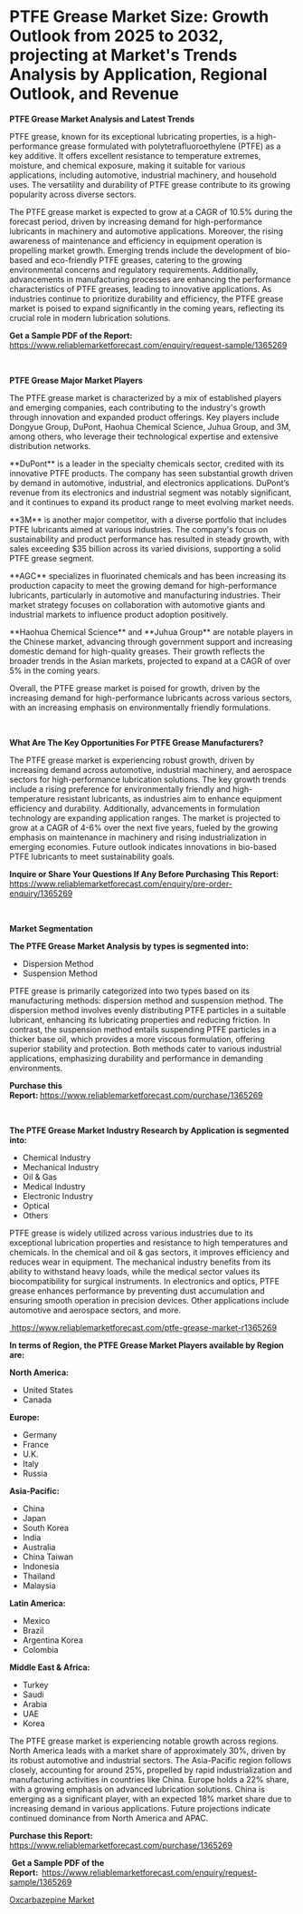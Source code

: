 <p><h1>PTFE Grease Market Size: Growth Outlook from 2025 to 2032, projecting at Market's Trends Analysis by Application, Regional Outlook, and Revenue</h1></p><p><strong>PTFE Grease Market Analysis and Latest Trends</strong></p>
<p><p>PTFE grease, known for its exceptional lubricating properties, is a high-performance grease formulated with polytetrafluoroethylene (PTFE) as a key additive. It offers excellent resistance to temperature extremes, moisture, and chemical exposure, making it suitable for various applications, including automotive, industrial machinery, and household uses. The versatility and durability of PTFE grease contribute to its growing popularity across diverse sectors.</p><p>The PTFE grease market is expected to grow at a CAGR of 10.5% during the forecast period, driven by increasing demand for high-performance lubricants in machinery and automotive applications. Moreover, the rising awareness of maintenance and efficiency in equipment operation is propelling market growth. Emerging trends include the development of bio-based and eco-friendly PTFE greases, catering to the growing environmental concerns and regulatory requirements. Additionally, advancements in manufacturing processes are enhancing the performance characteristics of PTFE greases, leading to innovative applications. As industries continue to prioritize durability and efficiency, the PTFE grease market is poised to expand significantly in the coming years, reflecting its crucial role in modern lubrication solutions.</p></p>
<p><strong>Get a Sample PDF of the Report:&nbsp;</strong> <a href="https://www.reliablemarketforecast.com/enquiry/request-sample/1365269?utm_campaign=3370&utm_medium=2&utm_source=Github&utm_content=ia&utm_term=22032025&utm_id=ptfe-grease">https://www.reliablemarketforecast.com/enquiry/request-sample/1365269</a></p>
<p>&nbsp;</p>
<p><strong>PTFE Grease Major Market Players</strong></p>
<p><p>The PTFE grease market is characterized by a mix of established players and emerging companies, each contributing to the industry's growth through innovation and expanded product offerings. Key players include Dongyue Group, DuPont, Haohua Chemical Science, Juhua Group, and 3M, among others, who leverage their technological expertise and extensive distribution networks.</p><p>**DuPont** is a leader in the specialty chemicals sector, credited with its innovative PTFE products. The company has seen substantial growth driven by demand in automotive, industrial, and electronics applications. DuPont’s revenue from its electronics and industrial segment was notably significant, and it continues to expand its product range to meet evolving market needs.</p><p>**3M** is another major competitor, with a diverse portfolio that includes PTFE lubricants aimed at various industries. The company's focus on sustainability and product performance has resulted in steady growth, with sales exceeding $35 billion across its varied divisions, supporting a solid PTFE grease segment.</p><p>**AGC** specializes in fluorinated chemicals and has been increasing its production capacity to meet the growing demand for high-performance lubricants, particularly in automotive and manufacturing industries. Their market strategy focuses on collaboration with automotive giants and industrial markets to influence product adoption positively.</p><p>**Haohua Chemical Science** and **Juhua Group** are notable players in the Chinese market, advancing through government support and increasing domestic demand for high-quality greases. Their growth reflects the broader trends in the Asian markets, projected to expand at a CAGR of over 5% in the coming years.</p><p>Overall, the PTFE grease market is poised for growth, driven by the increasing demand for high-performance lubricants across various sectors, with an increasing emphasis on environmentally friendly formulations.</p></p>
<p>&nbsp;</p>
<p><strong>What Are The Key Opportunities For PTFE Grease Manufacturers?</strong></p>
<p><p>The PTFE grease market is experiencing robust growth, driven by increasing demand across automotive, industrial machinery, and aerospace sectors for high-performance lubrication solutions. The key growth trends include a rising preference for environmentally friendly and high-temperature resistant lubricants, as industries aim to enhance equipment efficiency and durability. Additionally, advancements in formulation technology are expanding application ranges. The market is projected to grow at a CAGR of 4-6% over the next five years, fueled by the growing emphasis on maintenance in machinery and rising industrialization in emerging economies. Future outlook indicates innovations in bio-based PTFE lubricants to meet sustainability goals.</p></p>
<p><strong>Inquire or Share Your Questions If Any Before Purchasing This Report:</strong> <a href="https://www.reliablemarketforecast.com/enquiry/pre-order-enquiry/1365269?utm_campaign=3370&utm_medium=2&utm_source=Github&utm_content=ia&utm_term=22032025&utm_id=ptfe-grease">https://www.reliablemarketforecast.com/enquiry/pre-order-enquiry/1365269</a></p>
<p>&nbsp;</p>
<p><strong>Market Segmentation</strong></p>
<p><strong>The PTFE Grease Market Analysis by types is segmented into:</strong></p>
<p><ul><li>Dispersion Method</li><li>Suspension Method</li></ul></p>
<p><p>PTFE grease is primarily categorized into two types based on its manufacturing methods: dispersion method and suspension method. The dispersion method involves evenly distributing PTFE particles in a suitable lubricant, enhancing its lubricating properties and reducing friction. In contrast, the suspension method entails suspending PTFE particles in a thicker base oil, which provides a more viscous formulation, offering superior stability and protection. Both methods cater to various industrial applications, emphasizing durability and performance in demanding environments.</p></p>
<p><strong>Purchase this Report:&nbsp;</strong><a href="https://www.reliablemarketforecast.com/purchase/1365269?utm_campaign=3370&utm_medium=2&utm_source=Github&utm_content=ia&utm_term=22032025&utm_id=ptfe-grease">https://www.reliablemarketforecast.com/purchase/1365269</a></p>
<p>&nbsp;</p>
<p><strong>The PTFE Grease Market Industry Research by Application is segmented into:</strong></p>
<p><ul><li>Chemical Industry</li><li>Mechanical Industry</li><li>Oil & Gas</li><li>Medical Industry</li><li>Electronic Industry</li><li>Optical</li><li>Others</li></ul></p>
<p><p>PTFE grease is widely utilized across various industries due to its exceptional lubrication properties and resistance to high temperatures and chemicals. In the chemical and oil & gas sectors, it improves efficiency and reduces wear in equipment. The mechanical industry benefits from its ability to withstand heavy loads, while the medical sector values its biocompatibility for surgical instruments. In electronics and optics, PTFE grease enhances performance by preventing dust accumulation and ensuring smooth operation in precision devices. Other applications include automotive and aerospace sectors, and more.</p></p>
<p><a href="https://www.reliablemarketforecast.com/ptfe-grease-market-r1365269?utm_campaign=3370&utm_medium=2&utm_source=Github&utm_content=ia&utm_term=22032025&utm_id=ptfe-grease">&nbsp;https://www.reliablemarketforecast.com/ptfe-grease-market-r1365269</a></p>
<p><strong>In terms of Region, the PTFE Grease Market Players available by Region are:</strong></p>
<p>
    <p> <strong> North America: </strong>
        <ul>
            <li>United States</li>
            <li>Canada</li>
        </ul>
        </p> 
    <p> <strong> Europe: </strong>
        <ul>
            <li>Germany</li>
            <li>France</li>
            <li>U.K.</li>
            <li>Italy</li>
            <li>Russia</li>
        </ul>
        </p> 
    <p> <strong> Asia-Pacific: </strong>
        <ul>
            <li>China</li>
            <li>Japan</li>
            <li>South Korea</li>
            <li>India</li>
            <li>Australia</li>
            <li>China Taiwan</li>
            <li>Indonesia</li>
            <li>Thailand</li>
            <li>Malaysia</li>
        </ul>
        </p> 
    <p> <strong> Latin America: </strong>
        <ul>
            <li>Mexico</li>
            <li>Brazil</li>
            <li>Argentina Korea</li>
            <li>Colombia</li>
        </ul>
        </p> 
    <p> <strong> Middle East & Africa: </strong>
        <ul>
            <li>Turkey</li>
            <li>Saudi</li>
            <li>Arabia</li>
            <li>UAE</li>
            <li>Korea</li>
        </ul>
    </p>
    </p>
<p><p>The PTFE grease market is experiencing notable growth across regions. North America leads with a market share of approximately 30%, driven by its robust automotive and industrial sectors. The Asia-Pacific region follows closely, accounting for around 25%, propelled by rapid industrialization and manufacturing activities in countries like China. Europe holds a 22% share, with a growing emphasis on advanced lubrication solutions. China is emerging as a significant player, with an expected 18% market share due to increasing demand in various applications. Future projections indicate continued dominance from North America and APAC.</p></p>
<p><strong>Purchase this Report: </strong><a href="https://www.reliablemarketforecast.com/purchase/1365269?utm_campaign=3370&utm_medium=2&utm_source=Github&utm_content=ia&utm_term=22032025&utm_id=ptfe-grease">https://www.reliablemarketforecast.com/purchase/1365269</a></p>
<p>&nbsp;<strong>Get a Sample PDF of the Report:&nbsp;&nbsp;</strong><a href="https://www.reliablemarketforecast.com/enquiry/request-sample/1365269?utm_campaign=3370&utm_medium=2&utm_source=Github&utm_content=ia&utm_term=22032025&utm_id=ptfe-grease">https://www.reliablemarketforecast.com/enquiry/request-sample/1365269</a></p>
<p><strong></strong></p>
<p><p><a href="https://github.com/zoccohaniech/Market-Research-Report-List-1/blob/main/oxcarbazepine-market.md?utm_campaign=3370&utm_medium=2&utm_source=Github&utm_content=ia&utm_term=22032025&utm_id=ptfe-grease">Oxcarbazepine Market</a></p></p>
